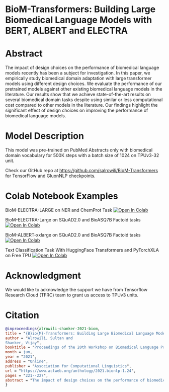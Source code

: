 # BioM-Transformers: Building Large Biomedical Language Models with BERT, ALBERT and ELECTRA

# Abstract


The impact of design choices on the performance
of biomedical language models recently
has been a subject for investigation. In
this paper, we empirically study biomedical
domain adaptation with large transformer models
using different design choices. We evaluate
the performance of our pretrained models
against other existing biomedical language
models in the literature. Our results show that
we achieve state-of-the-art results on several
biomedical domain tasks despite using similar
or less computational cost compared to other
models in the literature. Our findings highlight
the significant effect of design choices on
improving the performance of biomedical language
models.

# Model Description

This model was pre-trained on PubMed Abstracts only with biomedical domain vocabulary for 500K steps with a batch size of 1024 on TPUv3-32 unit.

Check our GitHub repo at https://github.com/salrowili/BioM-Transformers for TensorFlow and GluonNLP checkpoints.

# Colab Notebook Examples


BioM-ELECTRA-LARGE on NER and ChemProt Task [![Open In Colab][COLAB]](https://colab.research.google.com/github/salrowili/BioM-Transformers/blob/main/examples/Example_of_NER_and_ChemProt_Task_on_TPU.ipynb)

BioM-ELECTRA-Large on SQuAD2.0 and BioASQ7B Factoid tasks [![Open In Colab][COLAB]](https://colab.research.google.com/github/salrowili/BioM-Transformers/blob/main/examples/Example_of_SQuAD2_0_and_BioASQ7B_tasks_with_BioM_ELECTRA_Large_on_TPU.ipynb)

BioM-ALBERT-xxlarge on SQuAD2.0 and BioASQ7B Factoid tasks [![Open In Colab][COLAB]](https://colab.research.google.com/github/salrowili/BioM-Transformers/blob/main/examples/Example_of_SQuAD2_0_and_BioASQ7B_tasks_with_BioM_ALBERT_xxlarge_on_TPU.ipynb)

Text Classification Task With HuggingFace Transformers and PyTorchXLA on Free TPU [![Open In Colab][COLAB]](https://colab.research.google.com/github/salrowili/BioM-Transformers/blob/main/examples/Fine_Tuning_Biomedical_Models_on_Text_Classification_Task_With_HuggingFace_Transformers_and_PyTorch_XLA.ipynb)



[COLAB]: https://colab.research.google.com/assets/colab-badge.svg
# Acknowledgment

We would like to acknowledge the support we have from Tensorflow Research Cloud (TFRC) team to grant us access to TPUv3 units.

# Citation

```bibtex
@inproceedings{alrowili-shanker-2021-biom,
title = "{B}io{M}-Transformers: Building Large Biomedical Language Models with {BERT}, {ALBERT} and {ELECTRA}",
author = "Alrowili, Sultan and
Shanker, Vijay",
booktitle = "Proceedings of the 20th Workshop on Biomedical Language Processing",
month = jun,
year = "2021",
address = "Online",
publisher = "Association for Computational Linguistics",
url = "https://www.aclweb.org/anthology/2021.bionlp-1.24",
pages = "221--227",
abstract = "The impact of design choices on the performance of biomedical language models recently has been a subject for investigation. In this paper, we empirically study biomedical domain adaptation with large transformer models using different design choices. We evaluate the performance of our pretrained models against other existing biomedical language models in the literature. Our results show that we achieve state-of-the-art results on several biomedical domain tasks despite using similar or less computational cost compared to other models in the literature. Our findings highlight the significant effect of design choices on improving the performance of biomedical language models.",
}
```